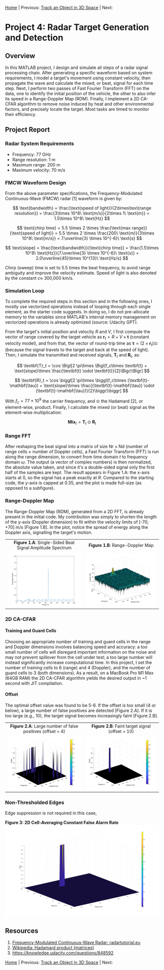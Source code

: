 [Home](../../README.md) | Previous: [Track an Object in 3D Space](../p3/p3-track-an-object-in-3d-space.md) | Next:

# Project 4: Radar Target Generation and Detection

## Overview

In this MATLAB project, I design and simulate all steps of a radar signal processing chain. After generating a specific waveform based on system requirements, I model a target's movement using constant velocity, then propagate the wave and calculate the mixed, or beat, signal for each time step. Next, I perform two passes of Fast Fourier Transform (FFT) on the data, one to identify the initial position of the vehicle, the other to also infer its speed in a Range-Doppler Map (RDM). Finally, I implement a 2D CA-CFAR algorithm to remove noise induced by heat and other environmental factors, and precisely locate the target. Most tasks are timed to monitor their efficiency.

## Project Report

### Radar System Requirements

- Frequency: 77 GHz
- Range resolution: 1 m
- Maximum range: 200 m
- Maximum velocity: 70 m/s

### FMCW Waveform Design

From the above parameter specifications, the Frequency-Modulated Continuous-Wave (FMCW) radar [1] waveform is given by:

$$
\text{bandwidth} = \frac{\text{speed of light}}{2\times\text{range resolution}} = \frac{3\times 10^8\ \text{m/s}}{2\times 1\ \text{m}} =
 1.5\times 10^8\ \text{Hz}
$$

$$
\text{chirp time} = 5.5 \times 2 \times \frac{\text{max range}}{\text{speed of light}} = 5.5 \times 2 \times
 \frac{200\ \text{m}}{3\times 10^8\ \text{m/s}} = 7.\overline{3} \times 10^{-6}\ \text{s}
$$

$$
\text{slope} = \frac{\text{bandwidth}}{\text{chirp time}} = \frac{1.5\times 10^8\ \text{Hz}}{7.\overline{3} \times 10^{-6}\ \text{s}} =
 2.0\overline{45}\times 10^{13}\ \text{Hz/s}
$$

Chirp (sweep) time is set to 5.5 times the beat frequency, to avoid range ambiguity and improve the velocity estimate. Speed of light is also denoted by the constant $c \approx$ 300,000 km/s.

### Simulation Loop

To complete the required steps in this section and in the following ones, I mostly use vectorized operations instead of looping through each single element, as the starter code suggests. In doing so, I do not pre-allocate memory to the variables since MATLAB's internal memory management on vectorized operations is already optimized (source: Udacity GPT).

From the target's initial position and velocity $R$ and $V$, I first compute the vector of range covered by the target vehicle as $\textbf{r}_t = R + V\times\textbf{t}$ (constant velocity model), and from that, the vector of round-trip time as $\mathbf{\tau} = (2\times\textbf{r}_t)/c$ (because the signal travels to the target and back at the speed of light). Then, I simulate the transmitted and received signals, $\textbf{T}_t$ and $\textbf{R}_t$, as:

$$
\textbf{T}_t = \cos \Bigl[2 \pi\times \Bigl(f_c\times \textbf{t} + \text{slope}\times \frac{\textbf{t} \odot \textbf{t}}{2}\Bigr)\Bigr]
$$

$$
\textbf{R}_t = \cos \biggl[2 \pi\times \biggl(f_c\times (\textbf{t}-\mathbf{\tau}) + \text{slope}\times \frac{(\textbf{t}-\mathbf{\tau}) \odot (\textbf{t}-\mathbf{\tau})}{2}\biggr)\biggr]
$$

With $f_c = 77\times 10^9$ the carrier frequency, and $\odot$ the Hadamard [2], or element-wise, product. Finally, I calculate the mixed (or beat) signal as the element-wise multiplication:

$$
\textbf{Mix}_t = \textbf{T}_t \odot \textbf{R}_t
$$

### Range FFT

After reshaping the beat signal into a matrix of size $\text{Nr}\times\text{Nd}$ (number of range cells $\times$ number of Doppler cells), a Fast Fourier Transform (FFT) is run along the range dimension, to convert from time domain $t$ to frequency domain $\omega$. The output (a vector of complex numbers) is then normalized, the absolute value taken, and since it's a double-sided signal only the first half of the samples are kept. The result appears in Figure 1.A: the x-axis starts at 0, so the signal has a peak exactly at $R$. Compared to the starting code, the y-axis is capped at 0.35, and the plot is made full-size (as opposed to a subfigure).

### Range-Doppler Map

The Range-Doppler Map (RDM), generated from a 2D FFT, is already present in the initial code. My contribution was simply to shorten the length of the y-axis (Doppler dimension) to fit within the velocity limits of [-70; +70] m/s [Figure 1.B]. In the plot, notice the spread of energy along the Doppler axis, signalling the target's motion.

<table>
  <tr>
  <td align="center"><b>Figure 1.A</b>: Single-Sided Beat Signal Amplitude Spectrum</td>
  <td align="center"><b>Figure 1.B</b>: Range-Doppler Map</td>
  <tr>
  </tr>
  <tr>
    <td align="center"><img align="center" src="img/img2a.svg" width="475"/></td>
    <td align="center"><img align="center" src="img/img2b.svg" width="475"/></td>
  </tr>
</table>

### 2D CA-CFAR

#### Training and Guard Cells

Choosing an appropriate number of training and guard cells in the range and Doppler dimensions involves balancing speed and accuracy: a too small number of cells will disregard important information on the noise and may not prevent spillover from the cell under test; a too large number will instead significantly increase computational time. In this project, I set the number of training cells to 6 (range) and 4 (Doppler), and the number of guard cells to 3 (both dimensions). As a result, on a MacBook Pro M1 Max (64GB RAM) the 2D CA-CFAR algorithm yields the desired output in ~1 second with JIT compilation.

#### Offset

The optimal offset value was found to be 5-6. If the offset is too small (4 or below), a large number of false positives are detected [Figure 2.A]. If it is too large (e.g., 10), the target signal becomes increasingly faint [Figure 2.B].

<table>
  <tr>
  <td align="center"><b>Figure 2.A</b>: Large number of false positives (offset = 4)</td>
  <td align="center"><b>Figure 2.B</b>: Faint target signal (offset = 10)</td>
  <tr>
  </tr>
  <tr>
    <td align="center"><img align="center" src="img/img4a.svg" width="475"/></td>
    <td align="center"><img align="center" src="img/img4b.svg" width="475"/></td>
  </tr>
</table>

### Non-Thresholded Edges

Edge suppression is not required in this case, 


__Figure 3: 2D Cell-Averaging Constant False Alarm Rate__
![2D CA-CFAR](./img/img3.svg)

## Resources

1. [Frequency-Modulated Continuous-Wave Radar: radartutorial.eu](https://www.radartutorial.eu/02.basics/Frequency%20Modulated%20Continuous%20Wave%20Radar.en.html)
2. [Wikipedia: Hadamard product (matrices)](https://en.wikipedia.org/wiki/Hadamard_product_(matrices))
3. https://knowledge.udacity.com/questions/848592

[Home](../../README.md) | Previous: [Track an Object in 3D Space](../p3/p3-track-an-object-in-3d-space.md) | Next: